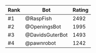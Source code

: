 Rank|Bot|Rating
---|---|---
#1|@RaspFish|2492
#2|@OpeningsBot|1995
#3|@DavidsGuterBot|1493
#4|@pawnrobot|1242
